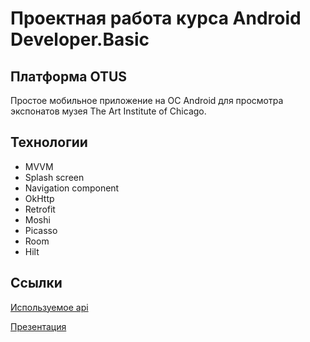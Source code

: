 # Проектная работа курса Android Developer.Basic
## Платформа OTUS

Простое мобильное приложение на ОС Android для просмотра экспонатов музея The Art Institute of Chicago.

## Технологии
- MVVM
- Splash screen
- Navigation component
- OkHttp
- Retrofit
- Moshi
- Picasso
- Room
- Hilt

## Ссылки
[Используемое api](https://api.artic.edu)

[Презентация](https://docs.google.com/presentation/d/1oVRjMzOHnLpBhbTfTZ8RSLY7yNx_wcBIcJ-8q9PTfEo/edit?usp=sharing)
